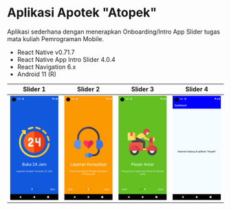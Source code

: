 # Aplikasi Apotek "Atopek"

Aplikasi sederhana dengan menerapkan Onboarding/Intro App Slider tugas mata kuliah Pemrograman Mobile.

- React Native v0.71.7
- React Native App Intro Slider 4.0.4
- React Navigation 6.x
- Android 11 (R)

| Slider 1                                           | Slider 2                                           | Slider 3                                           | Slider 4                                            |
| -------------------------------------------------- | -------------------------------------------------- | -------------------------------------------------- | --------------------------------------------------- |
| ![Slider 1](screenshots/Screenshot_1686272550.png) | ![Slider 2](screenshots/Screenshot_1686272556.png) | ![Slider 3](screenshots/Screenshot_1686272561.png) | ![Dashboard](screenshots/Screenshot_1686272567.png) |
